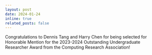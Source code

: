```yaml
---
layout: post
date: 2024-01-24
inline: true
related_posts: false
---
```


Congratulations to Dennis Tang and Harry Chen for being selected for Honorable Mention for the 2023-2024 Outstanding Undergraduate Researcher Award from the Computing Research Association!